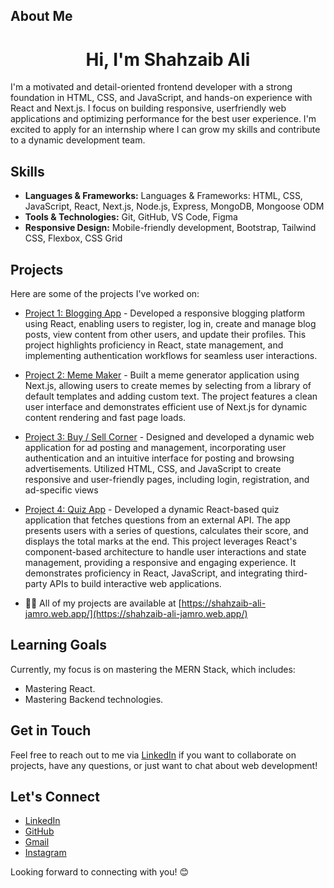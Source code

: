## About Me
<h1 align="center">Hi, I'm Shahzaib Ali</h1>
I'm a motivated and detail-oriented frontend developer with a strong foundation in HTML, CSS, and
JavaScript, and hands-on experience with React and Next.js. I focus on building responsive, userfriendly web applications and optimizing performance for the best user experience. I'm excited to
apply for an internship where I can grow my skills and contribute to a dynamic development team.

## Skills
- **Languages & Frameworks:** Languages & Frameworks: HTML, CSS, JavaScript, React, Next.js, Node.js, Express, MongoDB, Mongoose ODM
- **Tools & Technologies:** Git, GitHub, VS Code, Figma
- **Responsive Design:** Mobile-friendly development, Bootstrap, Tailwind CSS, Flexbox, CSS Grid

## Projects
Here are some of the projects I've worked on:
- [Project 1: Blogging App](https://github.com/shahzaibalijamro/react-blogging-app) - Developed a responsive blogging platform using React, enabling users to register, log in, create and
manage blog posts, view content from other users, and update their profiles. This project highlights
proficiency in React, state management, and implementing authentication workflows for seamless
user interactions.
- [Project 2: Meme Maker](https://next-meme-maker-steel.vercel.app/) - Built a meme generator application using Next.js, allowing users to create memes by selecting from a
library of default templates and adding custom text. The project features a clean user interface and
demonstrates efficient use of Next.js for dynamic content rendering and fast page loads.
- [Project 3: Buy / Sell Corner](https://shahzaib-buy-sell-corner.web.app/) - Designed and developed a dynamic web application for ad posting and management, incorporating
user authentication and an intuitive interface for posting and browsing advertisements. Utilized
HTML, CSS, and JavaScript to create responsive and user-friendly pages, including login,
registration, and ad-specific views
- [Project 4: Quiz App](https://react-quiz-app-by-shahzaib.netlify.app/) - Developed a dynamic React-based quiz application that fetches questions from an external API. The
app presents users with a series of questions, calculates their score, and displays the total marks at
the end. This project leverages React's component-based architecture to handle user interactions
and state management, providing a responsive and engaging experience. It demonstrates proficiency
in React, JavaScript, and integrating third-party APIs to build interactive web applications.

- 👨‍💻 All of my projects are available at [https://shahzaib-ali-jamro.web.app/](https://shahzaib-ali-jamro.web.app/)

## Learning Goals
Currently, my focus is on mastering the MERN Stack, which includes:
- Mastering React.
- Mastering Backend technologies.

## Get in Touch
Feel free to reach out to me via [LinkedIn](https://www.linkedin.com/in/shahzaibalijamro) if you want to collaborate on projects, have any questions, or just want to chat about web development!

## Let's Connect
- [LinkedIn](linkedin.com/in/shahzaibalijamro)
- [GitHub](github.com/ShahzaibAliJamro)
- [Gmail](shahzaibalijamro@gmail.com)
- [Instagram](https://www.instagram.com/shahzaibalijamro/)

Looking forward to connecting with you! 😊
